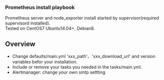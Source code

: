 ### Prometheus install playbook
Prometheus server and node_exporter install started by supervisor(required supervisord installed).  
Tested on CentOS7 Ubuntu14.04+, Debian8.
## Overview
* Change defaults/main.yml 'xxx_path'、'xxx_download_url' and version variables befor your installation.
* Include or remove your tasks you needed in the tasks/main.yml.
* Alertmanager: change your own smtp settting